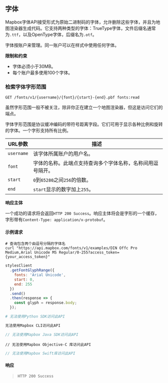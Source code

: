 ## 字体

Mapbox字体API接受形式为原始二进制码的字体，允许删除这些字体，并且为地图渲染器生成代码。它支持两种类型的字体：TrueType字体，文件后缀名通常为`.ttf`，以及OpenType字体，后缀名为`.otf`。

字体按账户来管理。同一账户可以在样式中使用任何字体。

**限制和约束**

- 字体必须小于30MB。
- 每个账户最多使用100个字体。

### 检索字体字形范围

```endpoint
GET /fonts/v1/{username}/{font}/{start}-{end}.pbf fonts:read
```

虽然字形范围一般不被关注，除非你正在建立一个地图渲染器，但这是访问它们的端点。

字体字形范围是协议缓冲编码的带符号距离字段。它们可用于显示各种比例和旋转的字体。一个字形支持所有比例。

URL参数 | 描述
--- | ---
`username` | 该字体所属账户的用户名。
`font` | 字体的名称。此端点支持查询多个字体名称，名称间用逗号隔开。
`start` | `0`到`65280`之间`256`的倍数。
`end` | `start`显示的数字加上`255`。

**响应主体**

一个成功的请求将会返回`HTTP 200 Success`。响应主体将会是字形的一个缓存，字形带有`Content-Type: application/x-protobuf`。

#### 示例请求

```curl
# 查询包含两个由逗号分隔的字体名
curl "https://api.mapbox.com/fonts/v1/examples/DIN Offc Pro Medium,Arial Unicode MS Regular/0-255?access_token={your_access_token}"
```

```javascript
stylesClient
  .getFontGlyphRange({
    fonts: 'Arial Unicode',
    start: 0,
    end: 255
  })
  .send()
  .then(response => {
    const glyph = response.body;
  });
```

```python
# 无法使用Python SDK访问此API
```

```bash
无法使用Mapbox CLI访问此API
```

```java
// 无法使用Mapbox Java SDK访问此API
```

```objc
// 无法使用Mapbox Objective-C 库访问此API
```

```swift
// 无法使用Mapbox Swift库访问此API
```


#### 响应

> `HTTP 200 Success`
